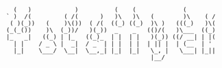 <!-- 

                                                                       

                ad88                                   88  88           
               d8"                                     88  88           
               88                                      88  88           
88       88  MM88MMM  ,adPPYba,   8b,dPPYba,   ,adPPYb,88  88,dPPYba,   
88       88    88    a8"     "8a  88P'   "Y8  a8"    `Y88  88P'    "8a  
88       88    88    8b       d8  88          8b       88  88       d8  
"8a,   ,a88    88    "8a,   ,a8"  88          "8a,   ,d88  88b,   ,a8"  
 `"YbbdP'Y8    88     `"YbbdP"'   88           `"8bbdP"Y8  8Y"Ybbd8"'                                                     

-->

<pre>

    (   )            )          (    (             (        )          (
  ` )  /(         ( /(      )   )\   )\   (        )\    ( /(     (    )\ )
   ( )(_))   (    )\())  ( /(  ((_) ((_)  )\ )   (((_)   )\())   ))\  (()/(   (
  (_(_())    )\  (_))/   )(_))  _    _   (()/(   )\___  ((_)\   /((_)  /(_))  )\
  |_   _|   ((_) | |_   ((_)_  | |  | |   )(_)) ((/ __| | |(_) (_))   (_) _| ((_)
    | |    / _ \ |  _|  / _` | | |  | |  | || |  | (__  | ' \  / -_)   |  _| (_-<
    |_|    \___/  \__|  \__,_| |_|  |_|   \_, |   \___| |_||_| \___|   |_|   /__/
                                          |__/


</pre>





<!--
<img border="0" width="50%" height="164" align="left" src="https://github-readme-stats.vercel.app/api?username=JRetza&include_all_commits=true&count_private=true&show_icons=true&hide=stars" />

-->



